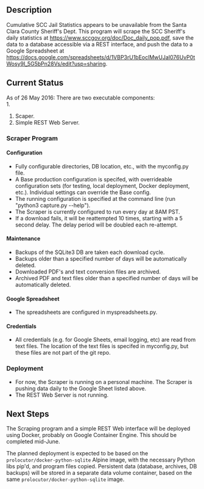 ## Description
Cumulative SCC Jail Statistics appears to be unavailable from the Santa Clara County Sheriff's Dept.  This program will scrape the SCC Sheriff's daily statistics at https://www.sccgov.org/doc/Doc_daily_pop.pdf, save the data to a database accessible via a REST interface, and push the data to a Google Spreadsheet at https://docs.google.com/spreadsheets/d/1VBP3rU1bEoclMwUJaI076UvP0tWosy9I_5G5bPn28Vs/edit?usp=sharing.

## Current Status
As of 26 May 2016:
There are two executable components:  
1. 
1. Scaper.
2. Simple REST Web Server.

### Scraper Program

#### Configuration

* Fully configurable directories, DB location, etc., with the myconfig.py file.
* A Base production configuration is specifed, with overrideable configuration sets (for testing, local deployment, Docker deployment, etc.).  Individual settings can override the Base config.
* The running configuration is specified at the command line (run "python3 capture.py --help").
* The Scraper is currently configured to run every day at 8AM PST.
* If a download fails, it will be reattempted 10 times, starting with a 5 second delay.  The delay period will be doubled each re-attempt.

#### Maintenance

* Backups of the SQLite3 DB are taken each download cycle.
* Backups older than a specified number of days will be automatically deleted.
* Downloaded PDF's and text conversion files are archived.
* Archived PDF and text files older than a specified number of days will be automatically deleted.

#### Google Spreadsheet

* The spreadsheets are configured in myspreadsheets.py.

#### Credentials

* All credentials (e.g. for Google Sheets, email logging, etc) are read from text files.  The location of the text files is specifed in myconfig.py, but these files are not part of the git repo.

### Deployment

* For now, the Scraper is running on a personal machine.   The Scraper is pushing data daily to the Google Sheet listed above.
* The REST Web Server is not running.  

## Next Steps  
The Scraping program and a simple REST Web interface will be deployed using Docker, probably on Google Container Engine.  This should be completed mid-June.  

The planned deployment is expected to be based on the `prolocutor/docker-python-sqlite` Alpine image, with the necessary Python libs pip'd, and program files copied.  Persistent data (database, archives, DB backups) will be stored in a separate data volume container, based on the same `prolocutor/docker-python-sqlite` image.
